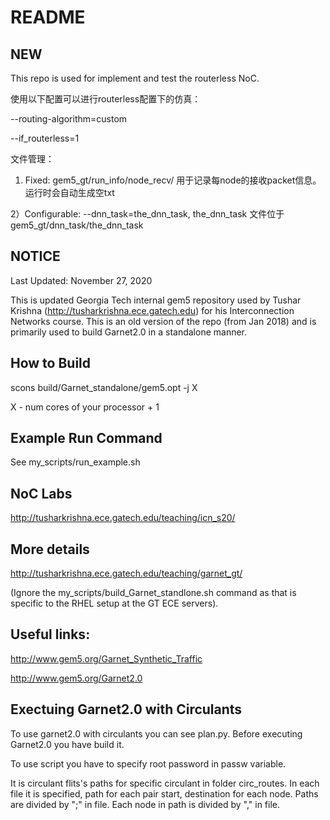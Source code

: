 # README #

## NEW ##
This repo is used for implement and test the routerless NoC.

使用以下配置可以进行routerless配置下的仿真：

--routing-algorithm=custom 

--if_routerless=1

文件管理：
1) Fixed: gem5_gt/run_info/node_recv/ 用于记录每node的接收packet信息。运行时会自动生成空txt

2）Configurable: --dnn_task=the_dnn_task,  the_dnn_task 文件位于gem5_gt/dnn_task/the_dnn_task

## NOTICE ##
Last Updated: November 27, 2020

This is updated Georgia Tech internal gem5 repository used by Tushar Krishna (http://tusharkrishna.ece.gatech.edu) for his Interconnection Networks course.
This is an old version of the repo (from Jan 2018) and is primarily used to build Garnet2.0 in a standalone manner.

## How to Build ##
scons build/Garnet_standalone/gem5.opt -j X

X - num cores of your processor + 1

## Example Run Command ##
See my_scripts/run_example.sh

## NoC Labs ##
http://tusharkrishna.ece.gatech.edu/teaching/icn_s20/

## More details ##
http://tusharkrishna.ece.gatech.edu/teaching/garnet_gt/

(Ignore the my_scripts/build_Garnet_standlone.sh command as that is specific to the RHEL setup at the GT ECE servers).
 
## Useful links: ##
http://www.gem5.org/Garnet_Synthetic_Traffic

http://www.gem5.org/Garnet2.0

## Exectuing Garnet2.0 with Circulants ##
To use garnet2.0 with circulants you can see plan.py.
Before executing Garnet2.0 you have build it.

To use script you have to specify root password in passw variable.

It is circulant flits's paths for specific circulant in folder circ_routes.
In each file it is specified, path for each pair start, destination for each node.
Paths are divided by ";" in file.
Each node in path is divided by "," in file.
